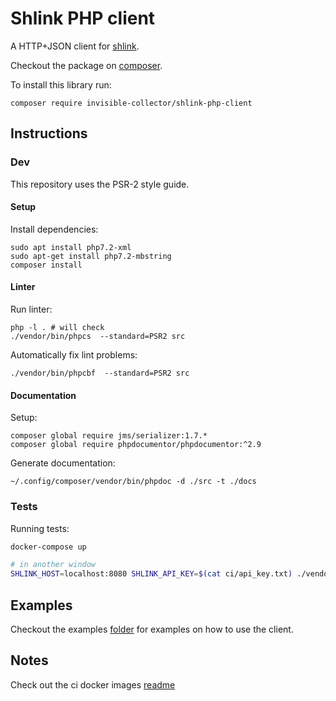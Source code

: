 # Shlink PHP client

A HTTP+JSON client for [shlink](https://shlink.io/).

Checkout the package on [composer](https://packagist.org/packages/invisible-collector/shlink-php-client).

To install this library run:

    composer require invisible-collector/shlink-php-client

## Instructions

### Dev

This repository uses the PSR-2 style guide.


#### Setup

Install dependencies:

    sudo apt install php7.2-xml
    sudo apt-get install php7.2-mbstring 
    composer install

#### Linter

Run linter:

    php -l . # will check
    ./vendor/bin/phpcs  --standard=PSR2 src

Automatically fix lint problems:

    ./vendor/bin/phpcbf  --standard=PSR2 src

#### Documentation

Setup:

    composer global require jms/serializer:1.7.*
    composer global require phpdocumentor/phpdocumentor:^2.9

Generate documentation:

    ~/.config/composer/vendor/bin/phpdoc -d ./src -t ./docs


### Tests

Running tests:

```bash
docker-compose up

# in another window
SHLINK_HOST=localhost:8080 SHLINK_API_KEY=$(cat ci/api_key.txt) ./vendor/bin/phpunit --bootstrap vendor/autoload.php tests
```
## Examples

Checkout the examples [folder](./examples) for examples on how to use the client.

## Notes

Check out the ci docker images [readme](./ci/README.md)